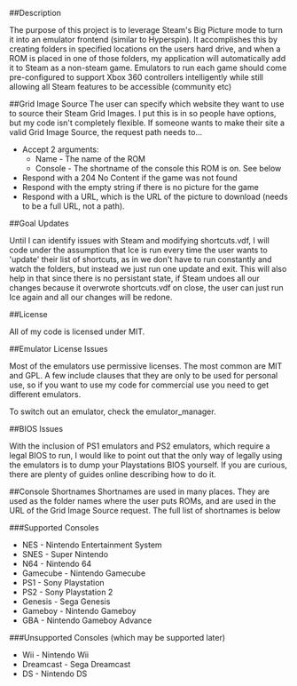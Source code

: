 ##Description

The purpose of this project is to leverage Steam's Big Picture mode to turn it
into an emulator frontend (similar to Hyperspin). It accomplishes this by
creating folders in specified locations on the users hard drive, and when a ROM
is placed in one of those folders, my application will automatically add it to
Steam as a non-steam game. Emulators to run each game should come 
pre-configured to support Xbox 360 controllers intelligently while still 
allowing all Steam features to be accessible (community etc)

##Grid Image Source
The user can specify which website they want to use to source their Steam Grid
Images. I put this is in so people have options, but my code isn't completely
flexible. If someone wants to make their site a valid Grid Image Source, the
request path needs to...

- Accept 2 arguments:
  - Name - The name of the ROM
  - Console - The shortname of the console this ROM is on. See below
- Respond with a 204 No Content if the game was not found
- Respond with the empty string if there is no picture for the game
- Respond with a URL, which is the URL of the picture to download (needs to be
  a full URL, not a path).
  
##Goal Updates

Until I can identify issues with Steam and modifying shortcuts.vdf, I will code
under the assumption that Ice is run every time the user wants to 'update'
their list of shortcuts, as in we don't have to run constantly and watch the
folders, but instead we just run one update and exit. This will also help in
that since there is no persistant state, if Steam undoes all our changes
because it overwrote shortcuts.vdf on close, the user can just run Ice again
and all our changes will be redone.

##License

All of my code is licensed under MIT.

##Emulator License Issues

Most of the emulators use permissive licenses. The most common are MIT and GPL.
A few include clauses that they are only to be used for personal use, so if you
want to use my code for commercial use you need to get different emulators.

To switch out an emulator, check the emulator_manager.

##BIOS Issues

With the inclusion of PS1 emulators and PS2 emulators, which require a legal
BIOS to run, I would like to point out that the only way of legally using the
emulators is to dump your Playstations BIOS yourself. If you are curious, there
are plenty of guides online describing how to do it.

##Console Shortnames
Shortnames are used in many places. They are used as the folder names where the
user puts ROMs, and are used in the URL of the Grid Image Source request. The
full list of shortnames is below

###Supported Consoles

* NES - Nintendo Entertainment System
* SNES - Super Nintendo
* N64 - Nintendo 64
* Gamecube - Nintendo Gamecube
* PS1 - Sony Playstation
* PS2 - Sony Playstation 2
* Genesis - Sega Genesis
* Gameboy - Nintendo Gameboy
* GBA - Nintendo Gameboy Advance

###Unsupported Consoles (which may be supported later)

* Wii - Nintendo Wii
* Dreamcast - Sega Dreamcast
* DS - Nintendo DS
